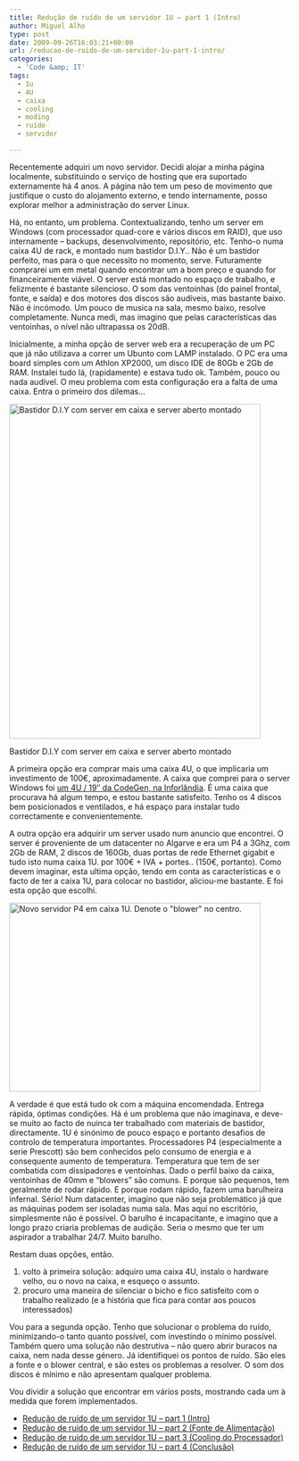 ```yaml
---
title: Redução de ruído de um servidor 1U – part 1 (Intro)
author: Miguel Alho
type: post
date: 2009-09-26T16:03:21+00:00
url: /reducao-de-ruido-de-um-servidor-1u-part-1-intro/
categories:
  - 'Code &amp; IT'
tags:
  - 1u
  - 4U
  - caixa
  - cooling
  - moding
  - ruído
  - servidor

---
```

Recentemente adquiri um novo servidor. Decidi alojar a minha página localmente, substituindo o serviço de hosting que era suportado externamente há 4 anos. A página não tem um peso de movimento que justifique o custo do alojamento externo, e tendo internamente, posso explorar melhor a administração do server Linux.

Há, no entanto, um problema. Contextualizando, tenho um server em Windows (com processador quad-core e vários discos em RAID), que uso internamente &#8211; backups, desenvolvimento, repositório, etc. Tenho-o numa caixa 4U de rack, e montado num bastidor D.I.Y.. Não é um bastidor perfeito, mas para o que necessito no momento, serve. Futuramente comprarei um em metal quando encontrar um a bom preço e quando for financeiramente viável. O server está montado no espaço de trabalho, e felizmente é bastante silencioso. O som das ventoinhas (do painel frontal, fonte, e saída) e dos motores dos discos são audíveis, mas bastante baixo. Não é incómodo. Um pouco de musica na sala, mesmo baixo, resolve completamente. Nunca medi, mas imagino que pelas características das ventoinhas, o nível não ultrapassa os 20dB.

Inicialmente, a minha opção de server web era a recuperação de um PC que já não utilizava a correr um Ubunto com LAMP instalado. O PC era uma board simples com um Athlon XP2000, um disco IDE de 80Gb e 2Gb de RAM. Instalei tudo lá, (rapidamente) e estava tudo ok. Também, pouco ou nada audível. O meu problema com esta configuração era a falta de uma caixa. Entra o primeiro dos dilemas&#8230;

<div id="attachment_989" style="width: 460px" class="wp-caption aligncenter">
  <img aria-describedby="caption-attachment-989" src="http://miguelalho.com/wp-content/uploads/2009/09/035.jpg" alt="Bastidor D.I.Y com server em caixa e server aberto montado" title="035" width="450" height="600" class="size-full wp-image-989" />
  
  <p id="caption-attachment-989" class="wp-caption-text">
    Bastidor D.I.Y com server em caixa e server aberto montado
  </p>
</div>

A primeira opção era comprar mais uma caixa 4U, o que implicaria um investimento de 100€, aproximadamente. A caixa que comprei para o server Windows foi <a href="http://www.inforlandia.pt/catalogo/detalhes_produto.php?id=901219" target="_blank">um 4U / 19&#8243; da CodeGen, na Inforlândia</a>. É uma caixa que procurava há algum tempo, e estou bastante satisfeito. Tenho os 4 discos bem posicionados e ventilados, e há espaço para instalar tudo correctamente e convenientemente. 

A outra opção era adquirir um server usado num anuncio que encontrei. O server é proveniente de um datacenter no Algarve e era um P4 a 3Ghz, com 2Gb de RAM, 2 discos de 160Gb, duas portas de rede Ethernet gigabit e tudo isto numa caixa 1U. por 100€ + IVA + portes.. (150€, portanto). Como devem imaginar, esta ultima opção, tendo em conta as características e o facto de ter a caixa 1U, para colocar no bastidor, aliciou-me bastante. E foi esta opção que escolhi.

<img src="http://miguelalho.com/wp-content/uploads/2009/09/003.jpg" alt="Novo servidor P4 em caixa 1U. Denote o &quot;blower&quot; no centro." title="003" width="450" height="338" class="size-full wp-image-990" /> 

A verdade é que está tudo ok com a máquina encomendada. Entrega rápida, óptimas condições. Há é um problema que não imaginava, e deve-se muito ao facto de nuinca ter trabalhado com materiais de bastidor, directamente. 1U é sinónimo de pouco espaço e portanto desafios de controlo de temperatura importantes. Processadores P4 (especialmente a serie Prescott) são bem conhecidos pelo consumo de energia e a consequente aumento de temperatura. Temperatura que tem de ser combatida com dissipadores e ventoinhas. Dado o perfil baixo da caixa, ventoinhas de 40mm e &#8220;blowers&#8221; são comuns. E porque são pequenos, tem geralmente de rodar rápido. E porque rodam rápido, fazem uma barulheira infernal. Sério! Num datacenter, imagino que não seja problemático já que as máquinas podem ser isoladas numa sala. Mas aqui no escritório, simplesmente não é possível. O barulho é incapacitante, e imagino que a longo prazo criaria problemas de audição. Seria o mesmo que ter um aspirador a trabalhar 24/7. Muito barulho.

Restam duas opções, então.

  1. volto à primeira solução: adquiro uma caixa 4U, instalo o hardware velho, ou o novo na caixa, e esqueço o assunto.
  2. procuro uma maneira de silenciar o bicho e fico satisfeito com o trabalho realizado (e a história que fica para contar aos poucos interessados)

Vou para a segunda opção. Tenho que solucionar o problema do ruído, minimizando-o tanto quanto possível, com investindo o mínimo possível. Também quero uma solução não destrutiva &#8211; não quero abrir buracos na caixa, nem nada desse género. Já identifiquei os pontos de ruído. São eles a fonte e o blower central, e são estes os problemas a resolver. O som dos discos é mínimo e não apresentam qualquer problema.

Vou dividir a solução que encontrar em vários posts, mostrando cada um à medida que forem implementados.

  * [Redução de ruído de um servidor 1U &#8211; part 1 (Intro)][1]
  * [Redução de ruído de um servidor 1U &#8211; part 2 (Fonte de Alimentação)][2]
  * [Redução de ruído de um servidor 1U &#8211; part 3 (Cooling do Processador)][3]
  * [Redução de ruído de um servidor 1U &#8211; part 4 (Conclusão)][4]

 [1]: http://www.miguelalho.com/?p=988
 [2]: http://miguelalho.com/?p=993
 [3]: http://miguelalho.com/?p=1012
 [4]: http://miguelalho.com/?p=1019